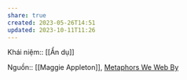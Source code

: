 ```yaml
---
share: true
created: 2023-05-26T14:51
updated: 2023-10-11T11:26
---
```

Khái niệm:: [[Ẩn dụ]]

Nguồn:: [[Maggie Appleton]], [Metaphors We Web By](https://maggieappleton.com/metaphors-web)
